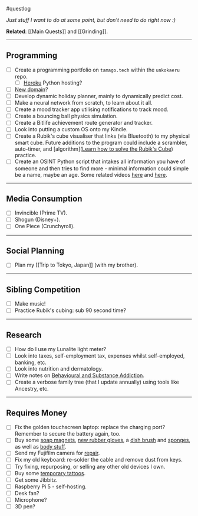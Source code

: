 #questlog 

*Just stuff I want to do at some point, but don't need to do right now :)*

**Related**: [[Main Quests]] and [[Grinding]].

---
## Programming

- [ ] Create a programming portfolio on `tamago.tech` within the `unkokaeru` repo.
	- [ ] [Heroku](https://www.heroku.com) Python hosting?
- [ ] [New domain](https://www.namecheap.com/domains/registration/results/?domain=williamfayers)?
- [ ] Develop dynamic holiday planner, mainly to dynamically predict cost.
- [ ] Make a neural network from scratch, to learn about it all.
- [ ] Create a mood tracker app utilising notifications to track mood.
- [ ] Create a bouncing ball physics simulation.
- [ ] Create a Bitlife achievement route generator and tracker.
- [ ] Look into putting a custom OS onto my Kindle.
- [ ] Create a Rubik's cube visualiser that links (via Bluetooth) to my physical smart cube. Future additions to the program could include a scrambler, auto-timer, and [algorithm]([Learn how to solve the Rubik's Cube](https://ruwix.com/the-rubiks-cube/how-to-solve-the-rubiks-cube-beginners-method/)) practice.
- [ ] Create an OSINT Python script that intakes all information you have of someone and then tries to find more - minimal information could simple be a name, maybe an age. Some related videos [here](https://www.youtube.com/watch?v=7PAk1wsy3VI) and [here](https://www.youtube.com/watch?v=HORzekIiZZ0).

---
## Media Consumption

- [ ] Invincible (Prime TV).
- [ ] Shogun (Disney+).
- [ ] One Piece (Crunchyroll).

---
## Social Planning

- [ ] Plan my [[Trip to Tokyo, Japan]] (with my brother).

---
## Sibling Competition

- [ ] Make music!
- [ ] Practice Rubik's cubing: sub 90 second time?

---
## Research

- [ ] How do I use my Lunalite light meter?
- [ ] Look into taxes, self-employment tax, expenses whilst self-employed, banking, etc.
- [ ] Look into nutrition and dermatology.
- [ ] Write notes on [Behavioural and Substance Addiction](https://www.youtube.com/watch?v=uEEfeSuD_Po).
- [ ] Create a verbose family tree (that I update annually) using tools like Ancestry, etc.

---
## Requires Money

- [ ] Fix the golden touchscreen laptop: replace the charging port? Remember to secure the battery again, too.
- [ ] Buy some [soap magnets](https://myaccount.smolproducts.com/portal/shop/products/smol-soap-magnets), [new rubber gloves](https://myaccount.smolproducts.com/portal/shop/products/rubber-gloves), a [dish brush](https://myaccount.smolproducts.com/portal/shop/products/smol-plan-dishbrush) and [sponges](https://myaccount.smolproducts.com/portal/shop/products/smol-plan-sponges), as well as [body stuff](https://myaccount.smolproducts.com/portal/shop/products/smol-body-bundle).
- [ ] Send my Fujifilm camera for [repair](https://repairs.fujifilm.eu/en/fujifilm-repair-centre/?zr=uk).
- [ ] Fix my old keyboard: re-solder the cable and remove dust from keys.
- [ ] Try fixing, repurposing, or selling any other old devices I own.
- [ ] Buy some [temporary tattoos](https://inkbox.com/custom/new).
- [ ] Get some Jibbitz.
- [ ] Raspberry Pi 5 - self-hosting.
- [ ] Desk fan?
- [ ] Microphone?
- [ ] 3D pen?
